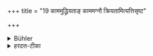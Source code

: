+++
title = "19 काममुद्ध्रियताङ् काममग्नौ क्रियतामित्यत्तिसृष्ट"

+++

<details><summary>Bühler</summary>

19. (They shall give their permission with this Mantra): 'Let it be taken out at thy pleasure, let it be offered in the fire at thy pleasure.' Having received this permission, he shall take out (some of the prepared food) and offer it.
</details>

<details><summary>हरदत्त-टीका</summary>

## सूत्रम्
'काममुध्रियतां काममग्नौ च क्रियता'मित्यतिसृष्ट उद्धरेज्जुहुयाच्च ॥ १९ ॥  
## टिप्पनी
अथ ब्राह्मणाः काममुध्रियतां काममग्नौ च क्रियतामित्यतिसृजेयुः अनुजानीयुः । तश्चातिसृष्ट उद्धरेज्जुहुयाच्च । उद्धरणं नाम ब्राह्मणार्थं पक्वादन्नादन्यस्मिन् पात्रे पृथक्करणम् । तत्सूत्रकारेण ज्ञापितमष्टकाश्राद्धे ॥१९॥
</details>
